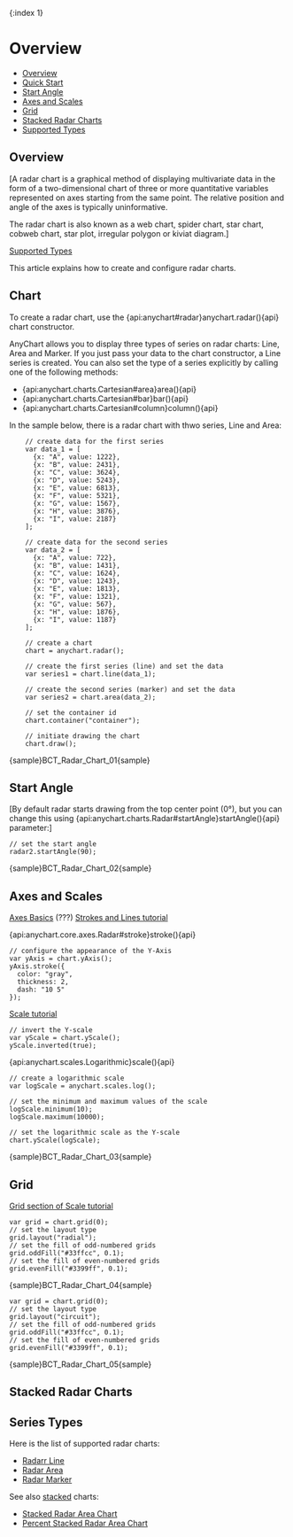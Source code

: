 {:index 1}
# Overview

* [Overview](#overview)
* [Quick Start](#quick_start)
* [Start Angle](#start_angle)
* [Axes and Scales](#axes_and_scales)
* [Grid](#grid)
* [Stacked Radar Charts](#stacked_radar_charts)
* [Supported Types](#supported_types)

## Overview

[A radar chart is a graphical method of displaying multivariate data in the form of a two-dimensional chart of three or more quantitative variables represented on axes starting from the same point. The relative position and angle of the axes is typically uninformative.

The radar chart is also known as a web chart, spider chart, star chart, cobweb chart, star plot, irregular polygon or kiviat diagram.]

[Supported Types](#supported_types)

This article explains how to create and configure radar charts.

## Chart

To create a radar chart, use the {api:anychart#radar}anychart.radar(){api} chart constructor.

AnyChart allows you to display three types of series on radar charts: Line, Area and Marker. If you just pass your data to the chart constructor, a Line series is created. You can also set the type of a series explicitly by calling one of the following methods:

* {api:anychart.charts.Cartesian#area}area(){api}
* {api:anychart.charts.Cartesian#bar}bar(){api}
* {api:anychart.charts.Cartesian#column}column(){api}


In the sample below, there is a radar chart with thwo series, Line and Area:

```
    // create data for the first series
    var data_1 = [
      {x: "A", value: 1222},
      {x: "B", value: 2431},
      {x: "C", value: 3624},
      {x: "D", value: 5243},
      {x: "E", value: 6813},
      {x: "F", value: 5321},
      {x: "G", value: 1567},
      {x: "H", value: 3876},
      {x: "I", value: 2187}
    ];

    // create data for the second series
    var data_2 = [
      {x: "A", value: 722},
      {x: "B", value: 1431},
      {x: "C", value: 1624},
      {x: "D", value: 1243},
      {x: "E", value: 1813},
      {x: "F", value: 1321},
      {x: "G", value: 567},
      {x: "H", value: 1876},
      {x: "I", value: 1187}
    ];

    // create a chart
    chart = anychart.radar();

    // create the first series (line) and set the data
    var series1 = chart.line(data_1);

    // create the second series (marker) and set the data
    var series2 = chart.area(data_2);

    // set the container id
    chart.container("container");

    // initiate drawing the chart
    chart.draw();
```

{sample}BCT\_Radar\_Chart\_01{sample}

## Start Angle

[By default radar starts drawing from the top center point (0°), but you can change this using {api:anychart.charts.Radar#startAngle}startAngle(){api} parameter:]

```
// set the start angle
radar2.startAngle(90);
```

{sample}BCT\_Radar\_Chart\_02{sample}

## Axes and Scales

[Axes Basics](../Axes_and_Grids/Axis_Basics)
(???) [Strokes and Lines tutorial](../Appearance_Settings/Strokes_and_Lines)

{api:anychart.core.axes.Radar#stroke}stroke(){api}

```
// configure the appearance of the Y-Axis
var yAxis = chart.yAxis();
yAxis.stroke({
  color: "gray",
  thickness: 2,
  dash: "10 5"
});  
```

[Scale tutorial](../Axes_and_Grids/Scales#types)

```
// invert the Y-scale
var yScale = chart.yScale();
yScale.inverted(true);
```

{api:anychart.scales.Logarithmic}scale(){api}

```
// create a logarithmic scale
var logScale = anychart.scales.log();

// set the minimum and maximum values of the scale
logScale.minimum(10);
logScale.maximum(10000); 

// set the logarithmic scale as the Y-scale
chart.yScale(logScale); 
```

{sample}BCT\_Radar\_Chart\_03{sample}

## Grid

[Grid section of Scale tutorial](../Axes_and_Grids/Scales#grids)


```
var grid = chart.grid(0);
// set the layout type
grid.layout("radial");
// set the fill of odd-numbered grids
grid.oddFill("#33ffcc", 0.1);
// set the fill of even-numbered grids
grid.evenFill("#3399ff", 0.1);
```

{sample}BCT\_Radar\_Chart\_04{sample}

```
var grid = chart.grid(0);
// set the layout type
grid.layout("circuit");
// set the fill of odd-numbered grids
grid.oddFill("#33ffcc", 0.1);
// set the fill of even-numbered grids
grid.evenFill("#3399ff", 0.1);
```

{sample}BCT\_Radar\_Chart\_05{sample}

## Stacked Radar Charts

## Series Types

Here is the list of supported radar charts:

* [Radarr Line](Line_Chart)
* [Radar Area](Area_Chart)
* [Radar Marker](Marker_Chart)

See also [stacked](../Stacked/Overview) charts:

* [Stacked Radar Area Chart](../Stacked/Value/Stacked_Radar_Area_Chart)
* [Percent Stacked Radar Area Chart](../Stacked/Percent/Percent_Stacked_Radar_Area_Chart)